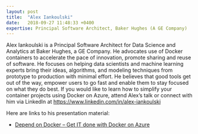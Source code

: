 ```yaml
---
layout: post
title:  "Alex Iankoulski"
date:   2018-09-27 11:48:33 +0400
expertise: Principal Software Architect, Baker Hughes (A GE Company)
---
```


Alex Iankoulski is a Principal Software Architect for Data Science and Analytics at Baker Hughes, a GE Company. He advocates use of Docker containers to accelerate the pace of innovation, promote sharing and reuse of software. He focuses on helping data scientists and machine learning experts bring their ideas, algorithms, and modeling techniques from prototype to production with minimal effort. He believes that good tools get out of the way, empower users to go fast and enable them to stay focused on what they do best. If you would like to learn how to simplify your container projects using Docker on Azure, attend Alex’s talk or connect with him via LinkedIn at https://www.linkedin.com/in/alex-iankoulski

Here are links to his presentation material:

- [Depend on Docker – Get IT done with Docker on Azure](https://devintxcontent.blob.core.windows.net/showcontent/Speaker%20Presentations%20Fall%202018/DependOnDocker-MicrosoftAzureAiConf-LasVegas-20181105%20(1).pdf)
